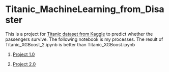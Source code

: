 # Titanic_MachineLearning_from_Disaster    
This is a project for [Titanic dataset from Kaggle](https://www.kaggle.com/c/titanic/data) to predict whether the passengers survive.
The following notebook is my processes. The result of Titanic_XGBoost_2.ipynb is better than Titanic_XGBoost.ipynb  

1.  [Project 1.0]()
  
2.  [Project 2.0]()
